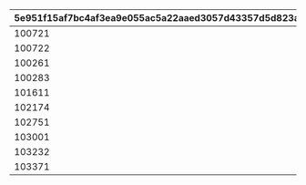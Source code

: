 |5e951f15af7bc4af3ea9e055ac5a22aaed3057d43357d5d823a6424f1ee2667f|0f2b4c139483d34257402e6ea20e41083c1cfb5d0e02d6769e990e2898237718|aaaa00228944425f7b2d86bf6b404bc4a940398e6c7123760cbe72f24ebb2c79|952d79203274912747409ea761609319f72b1aa7b59415294652efeef5288ffa|4b65f607e84d11cf90d490d9e4ee2ac03a5752f51bd7ccf02ba60dda1b56a005|77997b8ce13037ff5595edc4256495b65f4523e18177af2b1b479a17179ef839|c15d05b4630357bd7e7a3d0952de60cb375403c631f50ba7bce6484972e26b70|
| --- | --- | --- | --- | --- | --- | --- |
|100721|0.8|0|-10|300900|31001|0.8|
|100722|0.7|0|-40|302300|31002|0.7|
|100261|0.8|0|-40|302400|31003|0.8|
|100283|0.9|0|-20|302500|31004|0.9|
|101611|0.9|0|-10|301700|31005|0.9|
|102174|0.7|0|-40|310100|31006|0.7|
|102751|0.3|-80|-60|399800|31007|0.3|
|103001|0.9|-20|20|314901|31008|0.9|
|103232|0.7|30|-110|318405|31009|0.7|
|103371|1|0|-10|320100|31010|1|